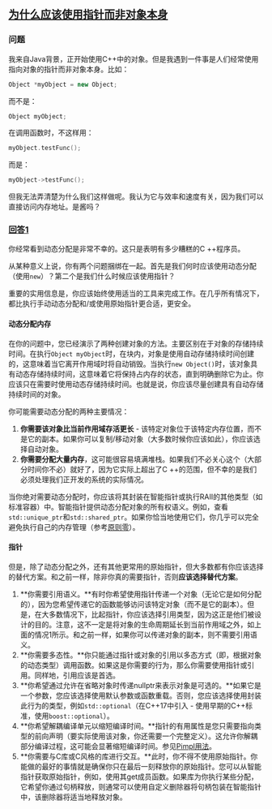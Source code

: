 ## [为什么应该使用指针而非对象本身]()

### 问题
我来自Java背景，正开始使用C++中的对象。但是我遇到一件事是人们经常使用指向对象的指针而非对象本身。比如：
```c++
Object *myObject = new Object;
```
而不是：
```c++
Object myObject;
```
在调用函数时，不这样用：
```c++
myObject.testFunc();
```
而是：
```c++
myObject->testFunc();
```
但我无法弄清楚为什么我们这样做呢。我认为它与效率和速度有关，因为我们可以直接访问内存地址。是酱吗？

### [回答1](https://stackoverflow.com/a/22146244)
你经常看到动态分配是非常不幸的。这只是表明有多少糟糕的C ++程序员。

从某种意义上说，你有两个问题捆绑在一起。首先是我们何时应该使用动态分配（使用`new`）？第二个是我们什么时候应该使用指针？

重要的实用信息是，你应该始终使用适当的工具来完成工作。在几乎所有情况下，都比执行手动动态分配和/或使用原始指针更合适，更安全。

#### 动态分配内存
在你的问题中，您已经演示了两种创建对象的方法。主要区别在于对象的存储持续时间。在执行`Object myObject`时，在块内，对象是使用自动存储持续时间创建的，这意味着当它离开作用域时将自动销毁。当执行`new Object()`时，该对象具有动态存储持续时间，这意味着它将保持占内存的状态，直到明确删除它为止。你应该只在需要时使用动态存储持续时间。也就是说，你应该尽量创建具有自动存储持续时间的对象。

你可能需要动态分配的两种主要情况：
1. **你需要该对象比当前作用域存活更长** - 该特定对象位于该特定内存位置，而不是它的副本。如果你可以复制/移动对象（大多数时候你应该如此），你应该选择自动对象。
2. **你需要分配大量内存**，这可能很容易填满堆栈。如果我们不必关心这个（大部分时间你不必）就好了，因为它实际上超出了C ++的范围，但不幸的是我们必须处理我们正开发的系统的实际情况。

当你绝对需要动态分配时，你应该将其封装在智能指针或执行RAII的其他类型（如标准容器）中。智能指针提供动态分配对象的所有权语义。例如，查看`std::unique_ptr`和`std::shared_ptr`。如果你恰当地使用它们，你几乎可以完全避免执行自己的内存管理（参考[原则零](https://en.cppreference.com/w/cpp/language/rule_of_three)）。

#### 指针
但是，除了动态分配之外，还有其他更常用的原始指针，但大多数都有你应该选择的替代方案。和之前一样，除非你真的需要指针，否则**应该选择替代方案**。
1. **你需要引用语义。**有时你希望使用指针传递一个对象（无论它是如何分配的），因为您希望传递它的函数能够访问该特定对象（而不是它的副本）。但是，在大多数情况下，比起指针，你应该选择引用类型，因为这正是他们被设计的目的。注意，这不一定是将对象的生命周期延长到当前作用域之外，如上面的情况1所示。和之前一样，如果你可以传递对象的副本，则不需要引用语义。
2. **你需要多态性。**你只能通过指针或对象的引用以多态方式（即，根据对象的动态类型）调用函数。如果这是你需要的行为，那么你需要使用指针或引用。同样地，引用应该是首选。
3. **你希望通过允许在省略对象时传递nullptr来表示对象是可选的。**如果它是一个参数，您应该选择使用默认参数或函数重载。否则，您应该选择使用封装此行为的类型，例如`std::optional`（在C++17中引入 - 使用早期的C++标准，使用`boost::optional`）。
4. **你希望解耦编译单元以缩短编译时间。**指针的有用属性是您只需要指向类型的前向声明（要实际使用该对象，你还需要一个完整定义）。这允许你解耦部分编译过程，这可能会显著缩短编译时间。参见[Pimpl用法](http://en.wikipedia.org/wiki/Opaque_pointer)。
5. **你需要与C库或C风格的库进行交互。**此时，你不得不使用原始指针。你能做的最好的事情就是确保你只在最后一刻释放你的原始指针。您可以从智能指针获取原始指针，例如，使用其get成员函数。如果库为你执行某些分配，它希望你通过句柄释放，则通常可以使用自定义删除器将句柄包装在智能指针中，该删除器将适当地释放对象。